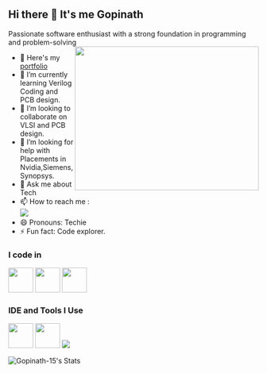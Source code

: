 ## Hi there 👋 It's me Gopinath

Passionate software enthusiast with a strong foundation in programming and problem-solving
<img align="right" width="370" height="290" src="https://i.pinimg.com/736x/d1/7c/5e/d17c5e74b6ba63e3eb7fd6804a84403c.jpg">
- 🔭 Here's my [portfolio](https://gopinathresume.my.canva.site/-creative-portfolio-presentation)                                                 
- 🌱 I’m currently learning Verilog Coding and PCB design.
- 👯 I’m looking to collaborate on VLSI and PCB design.
- 🤔 I’m looking for help with Placements in Nvidia,Siemens,Synopsys.
- 💬 Ask me about Tech
- 📫 How to reach me :
<br /> [<img src="https://img.shields.io/badge/LinkedIn-0077B5?style=for-the-badge&logo=linkedin&logoColor=white" />](https://www.linkedin.com/in/gopinath-k-1802ba25a)
- 😄 Pronouns: Techie
- ⚡ Fun fact: Code explorer.


### I code in
<img height="50" width="50" src="https://img.icons8.com/color/48/000000/python.png" /> <img height="50" width="50" src="https://img.icons8.com/color/48/000000/c-programming.png" /> <img height="50" width="50" src="https://img.icons8.com/color/48/000000/c-plus-plus-logo.png" />
### IDE and Tools I Use
<img height="50" width="50" src="https://img.icons8.com/color/48/000000/visual-studio-code-2019.png"/>  <img height="50" width="50" src="https://img.icons8.com/color/50/000000/git.png"/> <img src="https://skillicons.dev/icons?i=arduino" />


![Gopinath-15's Stats](https://github-readme-stats.vercel.app/api?username=Gopinath-15&theme=buefy&show_icons=true&hide_border=true&count_private=true)
